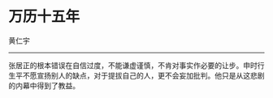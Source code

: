 # 万历十五年

黄仁宇

---

张居正的根本错误在自信过度，不能谦虚谨慎，不肯对事实作必要的让步。申时行生平不愿宣扬别人的缺点，对于提拔自己的人，更不会妄加批判。他只是从这悲剧的内幕中得到了教益。
